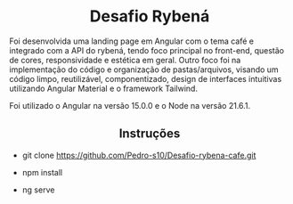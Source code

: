 
<h1 align='center'>Desafio Rybená</h1>

Foi desenvolvida uma landing page em Angular com o tema café e integrado com a API do rybená, tendo foco principal no front-end, questão de cores, responsividade e estética em geral. Outro foco foi na implementação do código e organização de pastas/arquivos, visando um código limpo, reutilizável, componentizado, design de interfaces intuitivas utilizando Angular Material e o framework Tailwind.

Foi utilizado o Angular na versão 15.0.0 e o Node na versão 21.6.1.


<h2 align='center'>Instruções</h2>

- git clone https://github.com/Pedro-s10/Desafio-rybena-cafe.git

- npm install

- ng serve

